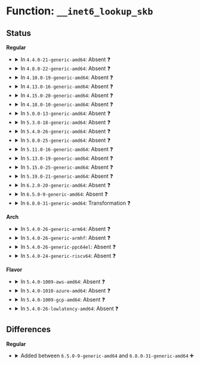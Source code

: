 # Function: <code>__inet6_lookup_skb</code>

## Status
<b>Regular</b>
<ul>
<li>
<details>
<summary>In <code>4.4.0-21-generic-amd64</code>: Absent ❓</summary>

```json
{
  "name": "__inet6_lookup_skb",
  "collision_type": "Unique Static",
  "inline_type": "Full",
  "funcs": [
    {
      "addr": 18446744071587175560,
      "name": "__inet6_lookup_skb",
      "external": false,
      "loc": "include/net/inet6_hashtables.h:78",
      "file": "net/ipv6/tcp_ipv6.c",
      "inline": "declared, inlined",
      "caller_inline": [
        "net/ipv6/tcp_ipv6.c:tcp_v6_rcv"
      ],
      "caller_func": []
    }
  ],
  "symbols": []
}
```
</details>
</li>
<li>
<details>
<summary>In <code>4.8.0-22-generic-amd64</code>: Absent ❓</summary>

```json
{
  "name": "__inet6_lookup_skb",
  "collision_type": "Unique Static",
  "inline_type": "Full",
  "funcs": [
    {
      "addr": 18446744071587628296,
      "name": "__inet6_lookup_skb",
      "external": false,
      "loc": "include/net/inet6_hashtables.h:82",
      "file": "net/ipv6/tcp_ipv6.c",
      "inline": "declared, inlined",
      "caller_inline": [
        "net/ipv6/tcp_ipv6.c:tcp_v6_rcv"
      ],
      "caller_func": []
    }
  ],
  "symbols": []
}
```
</details>
</li>
<li>
<details>
<summary>In <code>4.10.0-19-generic-amd64</code>: Absent ❓</summary>

```json
{
  "name": "__inet6_lookup_skb",
  "collision_type": "Unique Static",
  "inline_type": "Full",
  "funcs": [
    {
      "addr": 18446744071587832978,
      "name": "__inet6_lookup_skb",
      "external": false,
      "loc": "include/net/inet6_hashtables.h:82",
      "file": "net/ipv6/tcp_ipv6.c",
      "inline": "declared, inlined",
      "caller_inline": [
        "net/ipv6/tcp_ipv6.c:tcp_v6_rcv"
      ],
      "caller_func": []
    }
  ],
  "symbols": []
}
```
</details>
</li>
<li>
<details>
<summary>In <code>4.13.0-16-generic-amd64</code>: Absent ❓</summary>

```json
{
  "name": "__inet6_lookup_skb",
  "collision_type": "Unique Static",
  "inline_type": "Full",
  "funcs": [
    {
      "addr": 18446744071587990245,
      "name": "__inet6_lookup_skb",
      "external": false,
      "loc": "include/net/inet6_hashtables.h:82",
      "file": "net/ipv6/tcp_ipv6.c",
      "inline": "declared, inlined",
      "caller_inline": [
        "net/ipv6/tcp_ipv6.c:tcp_v6_rcv"
      ],
      "caller_func": []
    }
  ],
  "symbols": []
}
```
</details>
</li>
<li>
<details>
<summary>In <code>4.15.0-20-generic-amd64</code>: Absent ❓</summary>

```json
{
  "name": "__inet6_lookup_skb",
  "collision_type": "Unique Static",
  "inline_type": "Full",
  "funcs": [
    {
      "addr": 18446744071588526507,
      "name": "__inet6_lookup_skb",
      "external": false,
      "loc": "include/net/inet6_hashtables.h:85",
      "file": "net/ipv6/tcp_ipv6.c",
      "inline": "declared, inlined",
      "caller_inline": [
        "net/ipv6/tcp_ipv6.c:tcp_v6_rcv"
      ],
      "caller_func": []
    }
  ],
  "symbols": []
}
```
</details>
</li>
<li>
<details>
<summary>In <code>4.18.0-10-generic-amd64</code>: Absent ❓</summary>

```json
{
  "name": "__inet6_lookup_skb",
  "collision_type": "Unique Static",
  "inline_type": "Full",
  "funcs": [
    {
      "addr": 18446744071588891583,
      "name": "__inet6_lookup_skb",
      "external": false,
      "loc": "include/net/inet6_hashtables.h:85",
      "file": "net/ipv6/tcp_ipv6.c",
      "inline": "declared, inlined",
      "caller_inline": [
        "net/ipv6/tcp_ipv6.c:tcp_v6_rcv"
      ],
      "caller_func": []
    }
  ],
  "symbols": []
}
```
</details>
</li>
<li>
<details>
<summary>In <code>5.0.0-13-generic-amd64</code>: Absent ❓</summary>

```json
{
  "name": "__inet6_lookup_skb",
  "collision_type": "Unique Static",
  "inline_type": "Full",
  "funcs": [
    {
      "addr": 18446744071589115053,
      "name": "__inet6_lookup_skb",
      "external": false,
      "loc": "include/net/inet6_hashtables.h:85",
      "file": "net/ipv6/tcp_ipv6.c",
      "inline": "declared, inlined",
      "caller_inline": [
        "net/ipv6/tcp_ipv6.c:tcp_v6_rcv"
      ],
      "caller_func": []
    }
  ],
  "symbols": []
}
```
</details>
</li>
<li>
<details>
<summary>In <code>5.3.0-18-generic-amd64</code>: Absent ❓</summary>

```json
{
  "name": "__inet6_lookup_skb",
  "collision_type": "Unique Static",
  "inline_type": "Full",
  "funcs": [
    {
      "addr": 18446744071589568276,
      "name": "__inet6_lookup_skb",
      "external": false,
      "loc": "include/net/inet6_hashtables.h:81",
      "file": "net/ipv6/tcp_ipv6.c",
      "inline": "declared, inlined",
      "caller_inline": [
        "net/ipv6/tcp_ipv6.c:tcp_v6_rcv"
      ],
      "caller_func": []
    }
  ],
  "symbols": []
}
```
</details>
</li>
<li>
<details>
<summary>In <code>5.4.0-26-generic-amd64</code>: Absent ❓</summary>

```json
{
  "name": "__inet6_lookup_skb",
  "collision_type": "Unique Static",
  "inline_type": "Full",
  "funcs": [
    {
      "addr": 18446744071589792420,
      "name": "__inet6_lookup_skb",
      "external": false,
      "loc": "include/net/inet6_hashtables.h:81",
      "file": "net/ipv6/tcp_ipv6.c",
      "inline": "declared, inlined",
      "caller_inline": [
        "net/ipv6/tcp_ipv6.c:tcp_v6_rcv"
      ],
      "caller_func": []
    }
  ],
  "symbols": []
}
```
</details>
</li>
<li>
<details>
<summary>In <code>5.8.0-25-generic-amd64</code>: Absent ❓</summary>

```json
{
  "name": "__inet6_lookup_skb",
  "collision_type": "Unique Static",
  "inline_type": "Full",
  "funcs": [
    {
      "addr": 18446744071590814353,
      "name": "__inet6_lookup_skb",
      "external": false,
      "loc": "include/net/inet6_hashtables.h:81",
      "file": "net/ipv6/tcp_ipv6.c",
      "inline": "declared, inlined",
      "caller_inline": [
        "net/ipv6/tcp_ipv6.c:tcp_v6_rcv"
      ],
      "caller_func": []
    }
  ],
  "symbols": []
}
```
</details>
</li>
<li>
<details>
<summary>In <code>5.11.0-16-generic-amd64</code>: Absent ❓</summary>

```json
{
  "name": "__inet6_lookup_skb",
  "collision_type": "Unique Static",
  "inline_type": "Full",
  "funcs": [
    {
      "addr": 18446744071590874455,
      "name": "__inet6_lookup_skb",
      "external": false,
      "loc": "include/net/inet6_hashtables.h:81",
      "file": "net/ipv6/tcp_ipv6.c",
      "inline": "declared, inlined",
      "caller_inline": [
        "net/ipv6/tcp_ipv6.c:tcp_v6_rcv"
      ],
      "caller_func": []
    }
  ],
  "symbols": []
}
```
</details>
</li>
<li>
<details>
<summary>In <code>5.13.0-19-generic-amd64</code>: Absent ❓</summary>

```json
{
  "name": "__inet6_lookup_skb",
  "collision_type": "Unique Static",
  "inline_type": "Full",
  "funcs": [
    {
      "addr": 18446744071590803584,
      "name": "__inet6_lookup_skb",
      "external": false,
      "loc": "include/net/inet6_hashtables.h:81",
      "file": "net/ipv6/tcp_ipv6.c",
      "inline": "declared, inlined",
      "caller_inline": [
        "net/ipv6/tcp_ipv6.c:tcp_v6_rcv"
      ],
      "caller_func": []
    }
  ],
  "symbols": []
}
```
</details>
</li>
<li>
<details>
<summary>In <code>5.15.0-25-generic-amd64</code>: Absent ❓</summary>

```json
{
  "name": "__inet6_lookup_skb",
  "collision_type": "Unique Static",
  "inline_type": "Full",
  "funcs": [
    {
      "addr": 18446744071591621987,
      "name": "__inet6_lookup_skb",
      "external": false,
      "loc": "include/net/inet6_hashtables.h:81",
      "file": "net/ipv6/tcp_ipv6.c",
      "inline": "declared, inlined",
      "caller_inline": [
        "net/ipv6/tcp_ipv6.c:tcp_v6_rcv"
      ],
      "caller_func": []
    }
  ],
  "symbols": []
}
```
</details>
</li>
<li>
<details>
<summary>In <code>5.19.0-21-generic-amd64</code>: Absent ❓</summary>

```json
{
  "name": "__inet6_lookup_skb",
  "collision_type": "Unique Static",
  "inline_type": "Full",
  "funcs": [
    {
      "addr": 18446744071593314549,
      "name": "__inet6_lookup_skb",
      "external": false,
      "loc": "include/net/inet6_hashtables.h:81",
      "file": "net/ipv6/tcp_ipv6.c",
      "inline": "declared, inlined",
      "caller_inline": [
        "net/ipv6/tcp_ipv6.c:tcp_v6_rcv"
      ],
      "caller_func": []
    }
  ],
  "symbols": []
}
```
</details>
</li>
<li>
<details>
<summary>In <code>6.2.0-20-generic-amd64</code>: Absent ❓</summary>

```json
{
  "name": "__inet6_lookup_skb",
  "collision_type": "Unique Static",
  "inline_type": "Full",
  "funcs": [
    {
      "addr": 18446744071595219515,
      "name": "__inet6_lookup_skb",
      "external": false,
      "loc": "include/net/inet6_hashtables.h:81",
      "file": "net/ipv6/tcp_ipv6.c",
      "inline": "declared, inlined",
      "caller_inline": [
        "net/ipv6/tcp_ipv6.c:tcp_v6_rcv"
      ],
      "caller_func": []
    }
  ],
  "symbols": []
}
```
</details>
</li>
<li>
<details>
<summary>In <code>6.5.0-9-generic-amd64</code>: Absent ❓</summary>

```json
{
  "name": "__inet6_lookup_skb",
  "collision_type": "Unique Static",
  "inline_type": "Full",
  "funcs": [
    {
      "addr": 18446744071595615421,
      "name": "__inet6_lookup_skb",
      "external": false,
      "loc": "include/net/inet6_hashtables.h:81",
      "file": "net/ipv6/tcp_ipv6.c",
      "inline": "declared, inlined",
      "caller_inline": [
        "net/ipv6/tcp_ipv6.c:tcp_v6_rcv"
      ],
      "caller_func": []
    }
  ],
  "symbols": []
}
```
</details>
</li>
<li>
<details>
<summary>In <code>6.8.0-31-generic-amd64</code>: Transformation ❓</summary>

```c
struct sock * __inet6_lookup_skb(struct inet_hashinfo * hashinfo, struct sk_buff * skb, int doff, const __be16 sport, const __be16 dport, int iif, int sdif, bool * refcounted)
```

```json
{
  "name": "__inet6_lookup_skb",
  "collision_type": "Unique Static",
  "inline_type": "No",
  "funcs": [
    {
      "addr": 0,
      "name": "__inet6_lookup_skb",
      "external": false,
      "loc": "include/net/inet6_hashtables.h:146",
      "file": "net/ipv6/tcp_ipv6.c",
      "inline": "seen, unknown",
      "caller_inline": [],
      "caller_func": [
        "net/ipv6/tcp_ipv6.c:tcp_v6_rcv"
      ]
    }
  ],
  "symbols": [
    {
      "addr": 18446744071596446160,
      "name": "__inet6_lookup_skb",
      "section": ".text",
      "bind": "STB_LOCAL",
      "size": 660
    },
    {
      "addr": 18446744071597815073,
      "name": "__inet6_lookup_skb.cold",
      "section": ".text",
      "bind": "STB_LOCAL",
      "size": 175
    }
  ]
}
```
</details>
</li>
</ul>
<b>Arch</b>
<ul>
<li>
<details>
<summary>In <code>5.4.0-26-generic-arm64</code>: Absent ❓</summary>

```json
{
  "name": "__inet6_lookup_skb",
  "collision_type": "Unique Static",
  "inline_type": "Full",
  "funcs": [
    {
      "addr": 18446603336503496552,
      "name": "__inet6_lookup_skb",
      "external": false,
      "loc": "include/net/inet6_hashtables.h:81",
      "file": "net/ipv6/tcp_ipv6.c",
      "inline": "declared, inlined",
      "caller_inline": [
        "net/ipv6/tcp_ipv6.c:tcp_v6_rcv"
      ],
      "caller_func": []
    }
  ],
  "symbols": []
}
```
</details>
</li>
<li>
<details>
<summary>In <code>5.4.0-26-generic-armhf</code>: Absent ❓</summary>

```json
{
  "name": "__inet6_lookup_skb",
  "collision_type": "Unique Static",
  "inline_type": "Full",
  "funcs": [
    {
      "addr": 3236150080,
      "name": "__inet6_lookup_skb",
      "external": false,
      "loc": "include/net/inet6_hashtables.h:81",
      "file": "net/ipv6/tcp_ipv6.c",
      "inline": "declared, inlined",
      "caller_inline": [
        "net/ipv6/tcp_ipv6.c:tcp_v6_rcv"
      ],
      "caller_func": []
    }
  ],
  "symbols": []
}
```
</details>
</li>
<li>
<details>
<summary>In <code>5.4.0-26-generic-ppc64el</code>: Absent ❓</summary>

```json
{
  "name": "__inet6_lookup_skb",
  "collision_type": "Unique Static",
  "inline_type": "Full",
  "funcs": [
    {
      "addr": 13835058055297287212,
      "name": "__inet6_lookup_skb",
      "external": false,
      "loc": "include/net/inet6_hashtables.h:81",
      "file": "net/ipv6/tcp_ipv6.c",
      "inline": "declared, inlined",
      "caller_inline": [
        "net/ipv6/tcp_ipv6.c:tcp_v6_rcv"
      ],
      "caller_func": []
    }
  ],
  "symbols": []
}
```
</details>
</li>
<li>
<details>
<summary>In <code>5.4.0-24-generic-riscv64</code>: Absent ❓</summary>

```json
{
  "name": "__inet6_lookup_skb",
  "collision_type": "Unique Static",
  "inline_type": "Full",
  "funcs": [
    {
      "addr": 18446743936279470874,
      "name": "__inet6_lookup_skb",
      "external": false,
      "loc": "include/net/inet6_hashtables.h:81",
      "file": "net/ipv6/tcp_ipv6.c",
      "inline": "declared, inlined",
      "caller_inline": [
        "net/ipv6/tcp_ipv6.c:tcp_v6_rcv"
      ],
      "caller_func": []
    }
  ],
  "symbols": []
}
```
</details>
</li>
</ul>
<b>Flavor</b>
<ul>
<li>
<details>
<summary>In <code>5.4.0-1009-aws-amd64</code>: Absent ❓</summary>

```json
{
  "name": "__inet6_lookup_skb",
  "collision_type": "Unique Static",
  "inline_type": "Full",
  "funcs": [
    {
      "addr": 18446744071589396788,
      "name": "__inet6_lookup_skb",
      "external": false,
      "loc": "include/net/inet6_hashtables.h:81",
      "file": "net/ipv6/tcp_ipv6.c",
      "inline": "declared, inlined",
      "caller_inline": [
        "net/ipv6/tcp_ipv6.c:tcp_v6_rcv"
      ],
      "caller_func": []
    }
  ],
  "symbols": []
}
```
</details>
</li>
<li>
<details>
<summary>In <code>5.4.0-1010-azure-amd64</code>: Absent ❓</summary>

```json
{
  "name": "__inet6_lookup_skb",
  "collision_type": "Unique Static",
  "inline_type": "Full",
  "funcs": [
    {
      "addr": 18446744071589121780,
      "name": "__inet6_lookup_skb",
      "external": false,
      "loc": "include/net/inet6_hashtables.h:81",
      "file": "net/ipv6/tcp_ipv6.c",
      "inline": "declared, inlined",
      "caller_inline": [
        "net/ipv6/tcp_ipv6.c:tcp_v6_rcv"
      ],
      "caller_func": []
    }
  ],
  "symbols": []
}
```
</details>
</li>
<li>
<details>
<summary>In <code>5.4.0-1009-gcp-amd64</code>: Absent ❓</summary>

```json
{
  "name": "__inet6_lookup_skb",
  "collision_type": "Unique Static",
  "inline_type": "Full",
  "funcs": [
    {
      "addr": 18446744071589833652,
      "name": "__inet6_lookup_skb",
      "external": false,
      "loc": "include/net/inet6_hashtables.h:81",
      "file": "net/ipv6/tcp_ipv6.c",
      "inline": "declared, inlined",
      "caller_inline": [
        "net/ipv6/tcp_ipv6.c:tcp_v6_rcv"
      ],
      "caller_func": []
    }
  ],
  "symbols": []
}
```
</details>
</li>
<li>
<details>
<summary>In <code>5.4.0-26-lowlatency-amd64</code>: Absent ❓</summary>

```json
{
  "name": "__inet6_lookup_skb",
  "collision_type": "Unique Static",
  "inline_type": "Full",
  "funcs": [
    {
      "addr": 18446744071589884916,
      "name": "__inet6_lookup_skb",
      "external": false,
      "loc": "include/net/inet6_hashtables.h:81",
      "file": "net/ipv6/tcp_ipv6.c",
      "inline": "declared, inlined",
      "caller_inline": [
        "net/ipv6/tcp_ipv6.c:tcp_v6_rcv"
      ],
      "caller_func": []
    }
  ],
  "symbols": []
}
```
</details>
</li>
</ul>

## Differences
<b>Regular</b>
<ul>
<li>
<details>
<summary>Added between <code>6.5.0-9-generic-amd64</code> and <code>6.8.0-31-generic-amd64</code> ➕</summary>

```c
struct sock * __inet6_lookup_skb(struct inet_hashinfo * hashinfo, struct sk_buff * skb, int doff, const __be16 sport, const __be16 dport, int iif, int sdif, bool * refcounted)
```
</details>
</li>
</ul>
